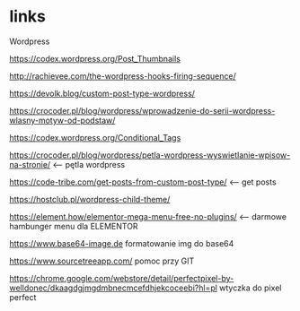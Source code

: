 # links

Wordpress

https://codex.wordpress.org/Post_Thumbnails  


http://rachievee.com/the-wordpress-hooks-firing-sequence/


https://devolk.blog/custom-post-type-wordpress/


https://crocoder.pl/blog/wordpress/wprowadzenie-do-serii-wordpress-wlasny-motyw-od-podstaw/


https://codex.wordpress.org/Conditional_Tags


https://crocoder.pl/blog/wordpress/petla-wordpress-wyswietlanie-wpisow-na-stronie/    <-- pętla wordpress

https://code-tribe.com/get-posts-from-custom-post-type/     <-- get posts

https://hostclub.pl/wordpress-child-theme/

https://element.how/elementor-mega-menu-free-no-plugins/   <-- darmowe hambunger menu dla ELEMENTOR

https://www.base64-image.de     formatowanie img do base64

https://www.sourcetreeapp.com/  pomoc przy GIT

https://chrome.google.com/webstore/detail/perfectpixel-by-welldonec/dkaagdgjmgdmbnecmcefdhjekcoceebi?hl=pl    wtyczka do pixel perfect

